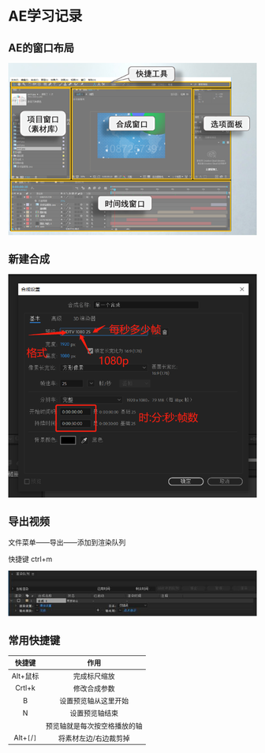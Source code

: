 # AE学习记录

## AE的窗口布局

![img](md_img/基础知识/clip_image002.png)

## 新建合成

![image-20220801143155733](md_img/基础知识/image-20220801143155733.png)

## 导出视频

文件菜单——导出——添加到渲染队列

快捷键 ctrl+m

![img](md_img/基础知识/clip_image002.jpg)

## 常用快捷键

|   快捷键    |             作用             |
| :---------: | :--------------------------: |
|  Alt+鼠标   |         完成标尺缩放         |
|   Crtl+k    |         修改合成参数         |
|      B      |     设置预览轴从这里开始     |
|      N      |        设置预览轴结束        |
|             | 预览轴就是每次按空格播放的轴 |
| Alt+`[`/`]` |    将素材左边/右边裁剪掉     |


